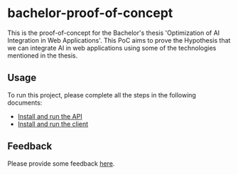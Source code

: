 # bachelor-proof-of-concept
This is the proof-of-concept for the Bachelor's thesis 'Optimization of AI Integration in Web Applications'. This PoC aims to prove the Hypothesis that we can integrate AI in web applications using some of the technologies mentioned in the thesis.

## Usage
To run this project, please complete all the steps in the following documents:
- [Install and run the API](/machine-learning-api/README.md)
- [Install and run the client](/client/README.md)

## Feedback
Please provide some feedback [here](https://forms.gle/jwm5AQCiHDB29Lwv5).

